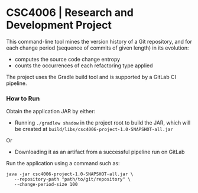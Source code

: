 # CSC4006 | Research and Development Project

This command-line tool mines the version history of a Git repository, and for each change period (sequence of commits of given length) in its evolution:

* computes the source code change entropy
* counts the occurrences of each refactoring type applied

The project uses the Gradle build tool and is supported by a GitLab CI pipeline.

### How to Run

Obtain the application JAR by either:

* Running `./gradlew shadow` in the project root to build the JAR, which will be created at `build/libs/csc4006-project-1.0-SNAPSHOT-all.jar`

Or

* Downloading it as an artifact from a successful pipeline run on GitLab

Run the application using a command such as:

```
java -jar csc4006-project-1.0-SNAPSHOT-all.jar \
   --repository-path "path/to/git/repository" \
   --change-period-size 100
   ```
